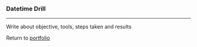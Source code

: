 ### Datetime Drill
***

Write about objective, tools, steps taken and results
 
 
Return to [portfolio](/Portfolio) 
